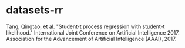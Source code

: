 # datasets-rr


Tang, Qingtao, et al. "Student-t process regression with student-t likelihood." International Joint Conference on Artificial Intelligence 2017. Association for the Advancement of Artificial Intelligence (AAAI), 2017.
